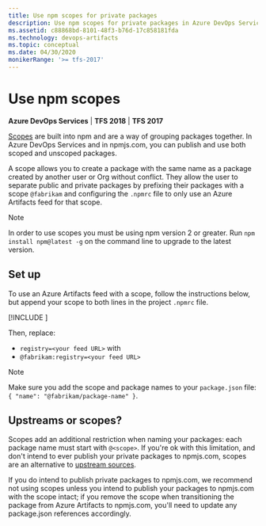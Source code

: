 ```yaml
---
title: Use npm scopes for private packages
description: Use npm scopes for private packages in Azure DevOps Services
ms.assetid: c88868bd-8101-48f3-b76d-17c858181fda
ms.technology: devops-artifacts
ms.topic: conceptual
ms.date: 04/30/2020
monikerRange: '>= tfs-2017'
---
```


# Use npm scopes

**Azure DevOps Services** | **TFS 2018** | **TFS 2017**

[Scopes](https://docs.npmjs.com/misc/scope) are built into npm and are a way of grouping packages together.
In Azure DevOps Services and in npmjs.com, you can publish and use both scoped and unscoped packages.

A scope allows you to create a package with the same name as a package created by another user or Org without conflict.
They allow the user to separate public and private packages by prefixing their packages with a scope `@fabrikam` and configuring the `.npmrc` file to only use an Azure Artifacts feed for that scope.

> [!NOTE]
> In order to use scopes you must be using npm version 2 or greater. Run `npm install npm@latest -g` on the command line to upgrade to the latest version.

## Set up

To use an Azure Artifacts feed with a scope, follow the instructions below, but append your scope to both lines in the project `.npmrc` file.

[!INCLUDE [](../includes/npm/npmrc.md)]

Then, replace:

- `registry=<your feed URL>` with
- `@fabrikam:registry=<your feed URL>`

> [!NOTE]
> Make sure you add the scope and package names to your `package.json` file: `{ "name": "@fabrikam/package-name" }`.

## Upstreams or scopes?

Scopes add an additional restriction when naming your packages: each package name must start with `@<scope>`. If you're ok with this limitation, and don't intend to ever publish your private packages to npmjs.com, scopes are an alternative to [upstream sources](upstream-sources.md).

If you do intend to publish private packages to npmjs.com, we recommend not using scopes unless you intend to publish your packages to npmjs.com with the scope intact; if you remove the scope when transitioning the package from Azure Artifacts to npmjs.com, you'll need to update any package.json references accordingly.
